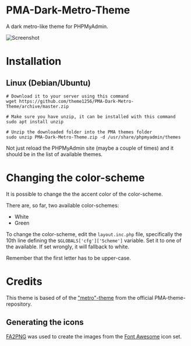 # PMA-Dark-Metro-Theme
A dark metro-like theme for PHPMyAdmin.

![Screenshot](https://raw.githubusercontent.com/theme1256/PMA-Dark-Metro-Theme/master/screen.png)

# Installation

## Linux (Debian/Ubuntu)

    # Download it to your server using this command
	wget https://github.com/theme1256/PMA-Dark-Metro-Theme/archive/master.zip
    
    # Make sure you have unzip, it can be installed with this command
    sudo apt install unzip

    # Unzip the downloaded folder into the PMA themes folder
    sudo unzip PMA-Dark-Metro-Theme.zip -d /usr/share/phpmyadmin/themes

Not just reload the PHPMyAdmin site (maybe a couple of times) and it should be in the list of available themes.

# Changing the color-scheme

It is possible to change the the accent color of the color-scheme.

There are, so far, two available color-schemes:

* White
* Green

To change the color-scheme, edit the `layout.inc.php` file, specifically the 10th line defining the `$GLOBALS['cfg']['Scheme']` variable. Set it to one of the available. If set wrongly, it will fallback to white.

Remember that the first letter has to be upper-case.

# Credits

This theme is based of of the ["metro"-theme](https://github.com/phpmyadmin/themes/tree/master/metro) from the official PMA-theme-repository.

## Generating the icons
[FA2PNG](http://fa2png.io/) was used to create the images from the [Font Awesome](http://fontawesome.io/) icon set.
